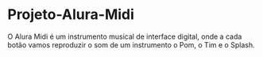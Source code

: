 # Projeto-Alura-Midi
 
O Alura Midi é um instrumento musical de interface digital, onde a cada botão vamos reproduzir o som de um instrumento o Pom, o Tim e o Splash.
